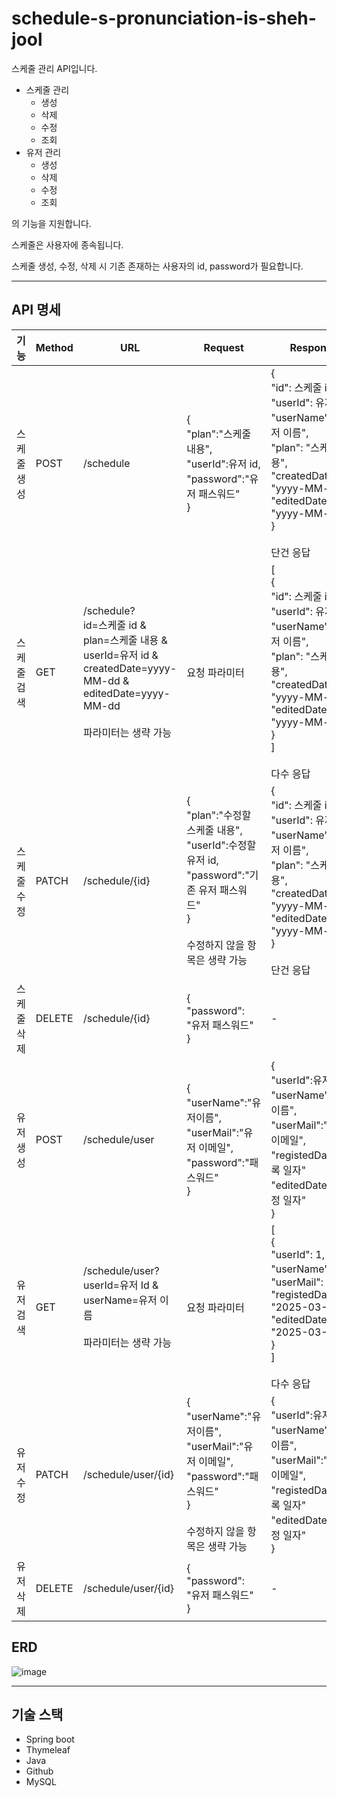 # schedule-s-pronunciation-is-sheh-jool

스케줄 관리 API입니다.
+ 스케줄 관리
  + 생성
  + 삭제
  + 수정
  + 조회
+ 유저 관리
  + 생성
  + 삭제
  + 수정
  + 조회

의 기능을 지원합니다.

스케줄은 사용자에 종속됩니다.

스케줄 생성, 수정, 삭제 시 기존 존재하는 사용자의 id, password가 필요합니다.

---

## API 명세

| 기능 | Method | URL | Request | Response | 상태코드 |
| --- | --- | --- | --- | --- | --- |
| 스케줄 생성 | POST | /schedule| {<br>"plan":"스케줄 내용",<br>"userId":유저 id,<br>"password":"유저 패스워드"<br>}| {<br>"id": 스케줄 id,<br>"userId": 유저 id,<br>"userName": "유저 이름",<br>"plan": "스케줄 내용",<br>"createdDate": "yyyy-MM-dd",<br>"editedDate": "yyyy-MM-dd"<br>}<br><br>단건 응답|201: Created|
| 스케줄 검색 | GET | /schedule?<br>id=스케줄 id & <br>plan=스케줄 내용 & <br>userId=유저 id & <br>createdDate=yyyy-MM-dd & <br>editedDate=yyyy-MM-dd <br> <br>파라미터는 생략 가능 | 요청 파라미터 | [<br>{<br>"id": 스케줄 id,<br>"userId": 유저 id,<br>"userName": "유저 이름",<br>"plan": "스케줄 내용",<br>"createdDate": "yyyy-MM-dd",<br>"editedDate": "yyyy-MM-dd"<br>}<br>] <br><br>다수 응답| 302: Found|
| 스케줄 수정 | PATCH | /schedule/{id} | {<br>"plan":"수정할 스케줄 내용",<br>"userId":수정할 유저 id,<br>"password":"기존 유저 패스워드"<br>}<br><br>수정하지 않을 항목은 생략 가능| {<br>"id": 스케줄 id,<br>"userId": 유저 id,<br>"userName": "유저 이름",<br>"plan": "스케줄 내용",<br>"createdDate": "yyyy-MM-dd",<br>"editedDate": "yyyy-MM-dd"<br>}<br><br>단건 응답 | 200: OK|
| 스케줄 삭제 | DELETE | /schedule/{id} | {<br>"password": "유저 패스워드"<br>}|-|200: OK|
| 유저 생성 | POST | /schedule/user | {<br>"userName":"유저이름",<br>"userMail":"유저 이메일",<br>"password":"패스워드"<br>} | {<br>"userId":유저 Id,<br>"userName":"유저이름",<br>"userMail":"유저 이메일",<br>"registedDate":"등록 일자"<br>"editedDate":"수정 일자"<br>} | 201: Created|
| 유저 검색 | GET | /schedule/user?<br>userId=유저 Id & <br>userName=유저 이름 <br> <br>파라미터는 생략 가능 | 요청 파라미터 | [<br>{<br>"userId": 1,<br>"userName": "김",<br>"userMail": null,<br>"registedDate": "2025-03-08",<br> "editedDate": "2025-03-21"<br>}<br>] <br><br> 다수 응답| 302: Found |
| 유저 수정 | PATCH | /schedule/user/{id} | {<br>"userName":"유저이름",<br>"userMail":"유저 이메일",<br>"password":"패스워드"<br>} <br><br>수정하지 않을 항목은 생략 가능 | {<br>"userId":유저 Id,<br>"userName":"유저이름",<br>"userMail":"유저 이메일",<br>"registedDate":"등록 일자"<br>"editedDate":"수정 일자"<br>} | 200: OK|
| 유저 삭제 | DELETE | /schedule/user/{id} | {<br>"password": "유저 패스워드"<br>}|-|200: OK|



## ERD
![image](https://github.com/user-attachments/assets/363a572c-a856-4577-9f21-27fc794e94a0)

---

## 기술 스택
+ Spring boot
+ Thymeleaf
+ Java
+ Github
+ MySQL
